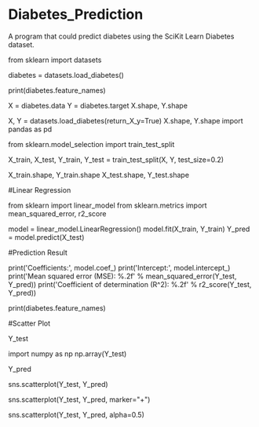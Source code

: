 # Diabetes_Prediction

A program that could predict diabetes using the SciKit Learn Diabetes dataset.

from sklearn import datasets

diabetes = datasets.load_diabetes()

print(diabetes.feature_names)

X = diabetes.data
Y = diabetes.target
X.shape, Y.shape

X, Y = datasets.load_diabetes(return_X_y=True)
X.shape, Y.shape
import pandas as pd

from sklearn.model_selection import train_test_split

X_train, X_test, Y_train, Y_test = train_test_split(X, Y, test_size=0.2)

X_train.shape, Y_train.shape
X_test.shape, Y_test.shape

#Linear Regression

from sklearn import linear_model
from sklearn.metrics import mean_squared_error, r2_score

model = linear_model.LinearRegression()
model.fit(X_train, Y_train)
Y_pred = model.predict(X_test)

#Prediction Result

print('Coefficients:', model.coef_)
print('Intercept:', model.intercept_)
print('Mean squared error (MSE): %.2f'
      % mean_squared_error(Y_test, Y_pred))
print('Coefficient of determination (R^2): %.2f'
      % r2_score(Y_test, Y_pred))

print(diabetes.feature_names)

#Scatter Plot

Y_test

import numpy as np
np.array(Y_test)

Y_pred

sns.scatterplot(Y_test, Y_pred)

sns.scatterplot(Y_test, Y_pred, marker="+")

sns.scatterplot(Y_test, Y_pred, alpha=0.5)
